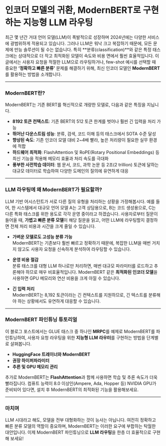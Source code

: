# 인코더 모델의 귀환, ModernBERT로 구현하는 지능형 LLM 라우팅

최근 몇 년간 거대 언어 모델(LLM)이 폭발적으로 성장하며 2024년에는 다양한 서비스에 광범위하게 적용되고 있습니다. 그러나 LLM은 워낙 크고 복잡하기 때문에, 모든 문제에 만능 솔루션이 될 수는 없습니다. 특히 **분류(classification)**와 같은 특정 태스크에는 상대적으로 더 작고 최적화된 모델이 속도와 비용 면에서 훨씬 효율적입니다. 이 글에서는 사용자 요청을 적절한 LLM으로 라우팅하거나, few-shot 예시를 선택할 때 중요한 **‘정확하고 빠른 분류’** 문제를 해결하기 위해, 최신 인코더 모델인 **ModernBERT**를 활용하는 방법을 소개합니다.

---

### ModernBERT란?
ModernBERT는 기존 BERT를 혁신적으로 개량한 모델로, 다음과 같은 특징을 지닙니다.

- **8192 토큰 컨텍스트**: 기존 BERT의 512 토큰 한계를 벗어나 훨씬 긴 입력을 처리 가능  
- **뛰어난 다운스트림 성능**: 분류, 검색, 코드 이해 등의 태스크에서 SOTA 수준 달성  
- **향상된 속도**: 기존 인코더 모델 대비 2~4배 빨라, 높은 처리량이 필요한 실무 환경에 적합  
- **하드웨어 최적화**: FlashAttention 및 RoPE(Rotary Positional Embeddings) 등 최신 기능을 적용해 메모리 효율과 처리 속도를 극대화  
- **풍부한 사전학습 데이터**: 웹 문서, 코드, 과학 논문 등 2조(2 trillion) 토큰에 달하는 대규모 데이터로 학습하여 다양한 도메인의 질의에 유연하게 대응

---

### LLM 라우팅에 왜 ModernBERT가 필요할까?
LLM 기반 어시스턴트가 서로 다른 질의 유형을 처리하는 상황을 가정해봅시다. 예를 들어, 한 시스템에서 대규모 언어 모델 A는 고객 상담용으로, B는 코드 생성용으로, C는 다른 특화 태스크를 위한 용도로 각각 운영 중이라고 하겠습니다. 사용자로부터 질문이 들어올 때, **가볍고 빠른 분류 모델**이 해당 질문을 읽고, 어떤 LLM에 라우팅할지 결정하면 전체 처리 비용과 시간을 크게 줄일 수 있습니다.

- **가벼운 모델로도 고성능 분류 가능**  
  ModernBERT는 기존보다 훨씬 빠르고 정확하기 때문에, 복잡한 LLM을 매번 거치지 않고도 사용자 요청을 신속하게 분석하여 라우팅할 수 있습니다.

- **운영 비용 절감**  
  분류 태스크를 대형 LLM 하나로만 처리하면, 매번 대규모 파라미터를 로드하고 추론해야 하므로 매우 비효율적입니다. ModernBERT 같은 **최적화된 인코더 모델**을 사용하면 GPU 메모리와 연산 비용을 크게 아낄 수 있습니다.

- **긴 입력 처리**  
  ModernBERT는 8,192 토큰이라는 긴 컨텍스트를 지원하므로, 긴 텍스트를 분류해야 하는 상황에서도 유연하게 대응할 수 있습니다.

---

### ModernBERT 파인튜닝 튜토리얼
이 블로그 포스트에서는 GLUE 태스크 중 하나인 **MRPC**를 예제로 ModernBERT를 파인튜닝하여, 사용자 요청 라우팅을 위한 **지능형 LLM 라우터**를 구현하는 방법을 단계별로 살펴봅니다.  
- **HuggingFace 트레이너와 ModernBERT**  
- **권장 하이퍼파라미터**  
- **추론 및 GPU 메모리 관리**  

추가로 ModernBERT는 **FlashAttention**과 함께 사용하면 학습 및 추론 속도가 더욱 빨라집니다. 컴퓨트 능력이 8.0 이상인(Ampere, Ada, Hopper 등) NVIDIA GPU가 준비되어 있다면, 설치 후 ModernBERT의 최적화된 기능을 활용해보세요.

---

### 마치며
LLM 시대라고 해도, 모델을 전부 대형화하는 것이 능사는 아닙니다. 여전히 정확하고 빠른 분류 모델의 역할이 중요하며, ModernBERT는 이러한 요구에 부합하는 탁월한 대안입니다. 이제 ModernBERT 파인튜닝으로 **LLM 라우팅**을 한층 더 효율적으로 구현해 보세요!
